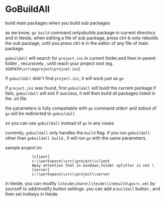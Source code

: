 GoBuildAll
==========

build main packages when you build sub packages


as we know, `go build` command onlyubuilds package in current directory
and in liteide, when editing a file of sub package, press ctrl-b only rebuilds the sub package, until you press ctrl-b in the editor of any file of main package.

 `gobuildall`  will search for `project.ini` in current folder,and then in parent folder , recursively , until reach your project root (eg. `$GOPATH\src\myproject\projcet.ini`)

if  `gobuildall`  didn't find `project.ini`, it will work just as `go`

if `project.ini` was found,
first `gobuildall` will build the current package
if fails, `gobuildall` will exit
if success, it will then build all packages listed in the .ini file


the parameters is fully compatiable with `go` command
stderr and stdout of `go` will be redirected to `gobuildall`

so you can use `gobuildall` instead of `go` in  any cases

currently, `gobuildall` only handles the `build` flag.
if you run `gobuildall` other than `gobuildall build` , it will run `go` with the same parameters.


sample project.ini

				[client]
				c:\\workspace\\src\\project\\client
				#pay attention that in windows,folder splitter is not \
				[server]
				c:\\workspace\\src\\project\\server


in liteide, you can modify `liteide\share\liteide\litebuild\gosrc.xml` by yourself to add/modify button settings.
you can add a `buildall` button , and then set hotkeys in liteide.
